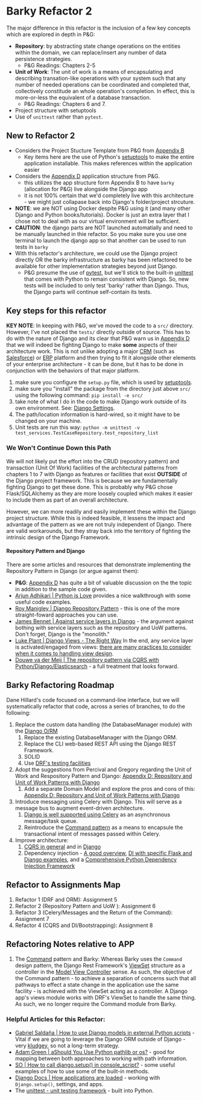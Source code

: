 # Barky Refactor 2
The major difference in this refactor is the inclusion of a few key concepts which are explored in depth in P&G:
- **Repository**: by abstracting state change operations on the entities within the domain, we can replace/insert any number of data persistence strategies.
    - P&G Readings: Chapters 2-5
- **Unit of Work**: The unit of work is a means of encapsulating and describing transation-like operations with your system such that any number of needed operations can be coordinated and completed that, collectively constitude an whole operation's completion.  In effect, this is more-or-less the equivalent of a database transaction.
    - P&G Readings: Chapters 6 and 7.
- Project structure with setuptools
- Use of `unittest` rather than `pytest`.

## New to Refactor 2
- Considers the Project Stucture Template from P&G from [Appendix B](https://www.cosmicpython.com/book/appendix_project_structure.html)
    - Key items here are the use of Python's [setuptools](https://setuptools.pypa.io/en/latest/setuptools.html) to make the entire application installable.  This makes references within the application easier
- Considers the [Appendix D](https://www.cosmicpython.com/book/appendix_django.html) application structure from P&G.
    - this utilizes the app structure form Appendix B to have `barky` (allocation for P&G) live alongside the Django app
    - it is not 100% certain that we'd completely live with this architecture - we might just collapase back into Django's folder/project strcuture.
- **NOTE**: we are NOT using Docker despite P&G using it (and many other Django and Python books/tutorials).  Docker is just an extra layer that I chose not to deal with as our virtual environment will be sufficient.
- **CAUTION**: the django parts are NOT launched automatially and need to be manually launched in thie refactor.  So you make sure you use one terminal to launch the django app so that another can be used to run tests in `barky`
- With this refactor's architecture, we could use the Django project directly OR the barky infrastructure as barky has been refactored to be available for other implementation strategies beyond just Django.
    - P&G presume the use of [pytest](https://docs.pytest.org/en/8.0.x/), but we'll stick to the built-in [unittest](https://docs.python.org/3/library/unittest.html) that comes with Python to remain consistent with Django.  So, new tests will be included to only test 'barky' rather than Django.  Thus, the Django parts will continue self-contain its tests.

## Key steps for this refactor

**KEY NOTE**: In keeping with P&G, we've moved the code to a `src/` directory.  However, I've not placed the `tests/` directly outside of source.  This has to do with the nature of Django and its clear that P&G warn us in [Appendix D](https://www.cosmicpython.com/book/appendix_django.html) that we will indeed be fighting Django to make **some** aspects of their architecture work. This is not unlike adopting a major [CRM](https://en.wikipedia.org/wiki/Customer_relationship_management) (such as [Salesforce](https://en.wikipedia.org/wiki/Salesforce)) or [ERP](https://en.wikipedia.org/wiki/Enterprise_resource_planning) platform and then trying to fit it alongside other elements of your enterprise architecture - it can be done, but it has to be done in conjunction with the behaviors of that major platform.

1. make sure you configure the `setup.py` file, which is used by [setuptools](https://pypi.org/project/setuptools/).
2. make sure you "install" the package from the directory just above `src/` using the following command: `pip install -e src/` 
3. take note of what I do in the code to make Django work outside of its own environment. See: [Django Settings](https://docs.djangoproject.com/en/5.0/topics/settings/).  
4. The path/location information is hard-wired, so it might have to be changed on your machine.
5. Unit tests are run this way: `python -m unittest -v test_services.TestCaseRepository.test_repository_list`

### We Won't Continue Down this Path
We will not likely put the effort into the CRUD (repository pattern) and transaction (Unit Of Work) facilities of the architectural patterns from chapters 1 to 7 with Django as features or facilities that exist **OUTSIDE** of the Django project framework.  This is because we are fundamentally fighting Django to get these done.  This is probably why P&G chose Flask/SQLAlchemy as they are more loosely coupled which makes it easier to include them as part of an overall architecture.

However, we can more readily and easily implement these within the Django project structure.  While this is indeed feasible, it lessens the impact and advantage of the pattern as we are not truly independent of Django.  There are valid workarounds, but they stray back into the territory of fighting the intrinsic design of the Django Framework.

#### Repository Pattern and Django

There are some articles and resources that demonstrate implementing the Repository Pattern in Django (or argue against them):
- **P&G**: [Appendix D](https://www.cosmicpython.com/book/appendix_django.html) has quite a bit of valuable discussion on the the topic in addition to the sample code given.
- [Arjun Adhikari | Python is Love](https://pythonislove.com/repository-design-pattern-in-django) provides a nice walkthrough with some useful code examples.
- [Roy Manigley | Django Repository Pattern](https://github.com/roymanigley/django-repository-pattern) - this is one of the more straight-foward approaches you can use.
- [James Bennet | Against service layers in Django](https://www.b-list.org/weblog/2020/mar/16/no-service/) - the argument against bothing with service layers such as the repository and UoW patterns.  Don't forget, Django is the "monolith."  
- [Luke Plant | Django Views - The Right Way](https://spookylukey.github.io/django-views-the-right-way/index.html) In the end, any service layer is activated/engaged from views: [there are many practices to consider when it comes to handling view design](https://spookylukey.github.io/django-views-the-right-way/index.html).
- [Douwe va der Meij | The repository pattern via CQRS with Python/Django/Elasticsearch](https://douwevandermeij.medium.com/the-repository-pattern-via-cqrs-with-python-django-elasticsearch-cb38437721d3) - a full treatment that looks forward.

## Barky Refactoring Roadmap
Dane Hillard's code focused on a command-line interface, but we will systematically refactor that code, across a series of branches, to do the following:

1. Replace the custom data handling (the DatabaseManager module) with the [Django O/RM](https://docs.djangoproject.com/en/5.0/topics/db/queries/)
    1. Replace the existing DatabaseManager with the Django ORM.
    2. Replace the CLI web-based REST API using the Django REST Framework.
    3. SOLID
    4. Use [DRF's testing facilities](https://www.django-rest-framework.org/api-guide/testing/#api-test-cases)
2. Adopt the suggestions from Percival and Gregory regarding the Unit of Work and Respository Pattern and Django: [Appendix D: Repository and Unit of Work Patterns with Django](https://www.cosmicpython.com/book/appendix_django.html)
    1. Add a separate Domain Model and explore the pros and cons of this: [Appendix D: Repository and Unit of Work Patterns with Django](https://www.cosmicpython.com/book/appendix_django.html)
3. Introduce messaging using Celery with Django.  This will serve as a message bus to augment event-driven architecture.
    1. [Django is well supported using Celery](https://docs.celeryq.dev/en/stable/django/first-steps-with-django.html) as an asynchronous message/task queue.
    2. Reintroduce the [Command pattern](https://refactoring.guru/design-patterns/command) as a means to encapsule the transactional intent of messages passed within Celery.
4. Improve architecture:
    1. [CQRS in general](https://douwevandermeij.medium.com/the-repository-pattern-via-cqrs-with-python-django-elasticsearch-cb38437721d3) and in [Django](https://django-cqrs.readthedocs.io/en/latest/)
    2. Dependency injection - [A good overview](https://thinhdanggroup.github.io/python-dependency-injection/), [DI with specific Flask and Django examples](https://snyk.io/blog/dependency-injection-python/), and a [Comprehensive Python Dependency Injection Framework](https://python-dependency-injector.ets-labs.org/)


## Refactor to Assignments Map
1. Refactor 1 (DRF and ORM): Assignment 5 
2. Refactor 2 (Repository Pattern and UoW ): Assignment 6
3. Refactor 3 (Celery/Messages and the Return of the Command): Assignment 7
4. Refactor 4 (CQRS and DI/Bootstrapping): Assignment 8

## Refactoring Notes relative to APP
1. The [Command](https://refactoring.guru/design-patterns/command) pattern and Barky: Whereas Barky uses the `Command` design pattern, the Django Rest Framework's [ViewSet](https://www.django-rest-framework.org/api-guide/viewsets/) structure as a controller in the [Model View Controller](https://www.askpython.com/django/django-mvt-architecture) sense.  As such, the objective of the Command pattern - to achieve a separation of concerns such that all pathways to effect a state change in the application use the same facility - is achieved with the ViewSet acting as a controller.  A Django app's views module works with DRF's ViewSet to handle the same thing.  As such, we no longer require the Command module from Barky.

### Helpful Articles for this Refactor:
- [Gabriel Saldaña | How to use Django models in external Python scripts](https://blog.gabrielsaldana.org/using-django-models-in-external-python-scripts/) - Vital if we are going to leverage the Django ORM outside of Django - very [kludgey](https://en.wikipedia.org/wiki/Kludge), so not a long-term strategy.
- [Adam Green | aShould You Use Python pathlib or os?](https://betterprogramming.pub/should-you-be-using-pathlib-6f3a0fddec7e) - good for mapping between both approaches to working with path information.
- [SO | How to call django.setup() in console_script?](https://stackoverflow.com/questions/39704298/how-to-call-django-setup-in-console-script) - some useful examples of how to use some of the built-in methods.
- [Django Docs | How applications are loaded](https://docs.djangoproject.com/en/5.0/ref/applications/#how-applications-are-loaded) - working with `Django.setup()`, settings, and apps.
- The [unittest - unit testing framework](https://docs.python.org/3/library/unittest.html#) - built into Python.

